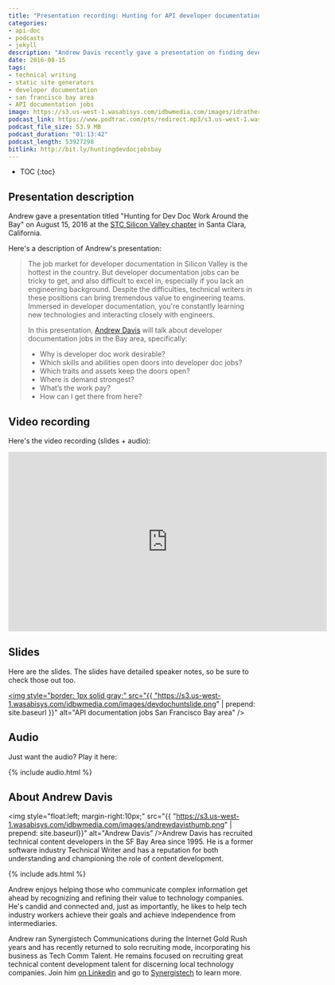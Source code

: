 ```yaml
---
title: "Presentation recording: Hunting for API developer documentation jobs in the San Francisco Bay area, by Andrew Davis"
categories:
- api-doc
- podcasts
- jekyll
description: "Andrew Davis recently gave a presentation on finding developer documentation jobs (mostly for API documentation) in the San Francisco Bay area. The title of the presentation is Hunting for Dev Doc Work around the Bay. You can listen to the presentation recording, check out the slides, or just download the audio."
date: 2016-08-15
tags:
- technical writing
- static site generators
- developer documentation
- san francisco bay area
- API documentation jobs
image: https://s3.us-west-1.wasabisys.com/idbwmedia.com/images/idratherbewritinglogo.png
podcast_link: https://www.podtrac.com/pts/redirect.mp3/s3.us-west-1.wasabisys.com/idbwmedia.com/podcasts/huntingdevdoc.mp3
podcast_file_size: 53.9 MB
podcast_duration: "01:13:42"
podcast_length: 53927298
bitlink: http://bit.ly/huntingdevdocjobsbay
---
```


* TOC
{:toc}

## Presentation description

Andrew gave a presentation titled "Hunting for Dev Doc Work Around the Bay" on August 15, 2016 at the [STC Silicon Valley chapter](http://www.stc-siliconvalley.org/2016/07/21/august-15-hunting-for-dev-doc-work-around-the-bay/
) in Santa Clara, California.

Here's a description of Andrew's presentation:

<blockquote>
<p>The job market for developer documentation in Silicon Valley is the hottest in the country. But developer documentation jobs can be tricky to get, and also difficult to excel in, especially if you lack an engineering background. Despite the difficulties, technical writers in these positions can bring tremendous value to engineering teams. Immersed in developer documentation, you're constantly learning new technologies and interacting closely with engineers. </p>
<p>In this presentation, <a href="http://www.synergistech.com/">Andrew Davis</a> will talk about developer documentation jobs in the Bay area, specifically:</p>
<ul>
<li>Why is developer doc work desirable?</li>
<li>Which skills and abilities open doors into developer doc jobs?</li>
<li>Which traits and assets keep the doors open?</li>
<li>Where is demand strongest?</li>
<li>What’s the work pay?</li>
<li>How can I get there from here?</li>
</ul>
</blockquote>

## Video recording

Here's the video recording (slides + audio):

<iframe width="640" height="360" src="https://www.youtube.com/embed/0myJY0WpG1U" frameborder="0" allowfullscreen></iframe>

## Slides

Here are the slides. The slides have detailed speaker notes, so be sure to check those out too.

<a href="http://bit.ly/2b4ep9V"><img style="border: 1px solid gray;" src="{{ "https://s3.us-west-1.wasabisys.com/idbwmedia.com/images/devdochuntslide.png" | prepend: site.baseurl }}" alt="API documentation jobs San Francisco Bay area" /></a>

## Audio

Just want the audio? Play it here:

{% include audio.html %}

## About Andrew Davis

<img style="float:left; margin-right:10px;" src="{{ "https://s3.us-west-1.wasabisys.com/idbwmedia.com/images/andrewdavisthumb.png" | prepend: site.baseurl}}" alt="Andrew Davis" />Andrew Davis has recruited technical content developers in the SF Bay Area since 1995. He is a former software industry Technical Writer and has a reputation for both understanding and championing the role of content development.

{% include ads.html %}

Andrew enjoys helping those who communicate complex information get ahead by recognizing and refining their value to technology companies. He's candid and connected and, just as importantly, he likes to help tech industry workers achieve their goals and achieve independence from intermediaries.

Andrew ran Synergistech Communications during the Internet Gold Rush years and has recently returned to solo recruiting mode, incorporating his business as Tech Comm Talent. He remains focused on recruiting great technical content development talent for discerning local technology companies. Join him <a href="http://www.linkedin.com/in/synergistech">on Linkedin</a> and go to [Synergistech](http://www.synergistech.com/) to learn more.
